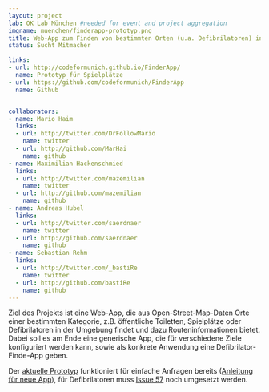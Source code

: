 ```yaml
---
layout: project
lab: OK Lab München #needed for event and project aggregation
imgname: muenchen/finderapp-prototyp.png
title: Web-App zum Finden von bestimmten Orten (u.a. Defibrilatoren) in der Umgebung
status: Sucht Mitmacher

links:
- url: http://codeformunich.github.io/FinderApp/
  name: Prototyp für Spielplätze
- url: https://github.com/codeformunich/FinderApp
  name: Github


collaborators:
- name: Mario Haim
  links:
  - url: http://twitter.com/DrFollowMario
    name: twitter
  - url: http://github.com/MarHai
    name: github
- name: Maximilian Hackenschmied
  links:
  - url: http://twitter.com/mazemilian
    name: twitter
  - url: http://github.com/mazemilian
    name: github
- name: Andreas Hubel
  links:
  - url: http://twitter.com/saerdnaer
    name: twitter
  - url: http://github.com/saerdnaer
    name: github
- name: Sebastian Rehm
  links:
  - url: http://twitter.com/_bastiRe
    name: twitter
  - url: http://github.com/bastiRe
    name: github
---
```

Ziel des Projekts ist eine Web-App, die aus Open-Street-Map-Daten Orte einer bestimmten Kategorie, z.B. öffentliche Toiletten, Spielplätze oder Defibrilatoren in der Umgebung findet und dazu Routeninformationen bietet. Dabei soll es am Ende eine generische App, die für verschiedene Ziele konfiguriert werden kann, sowie als konkrete Anwendung eine Defibrilator-Finde-App geben.

Der <a href="http://codeformunich.github.io/FinderApp/">aktuelle Prototyp</a> funktioniert für einfache Anfragen bereits (<a href="https://github.com/codeformunich/FinderApp#customisation">Anleitung für neue App</a>), für Defibrilatoren muss <a href="https://github.com/codeformunich/FinderApp/issues/57">Issue 57</a> noch umgesetzt werden.






